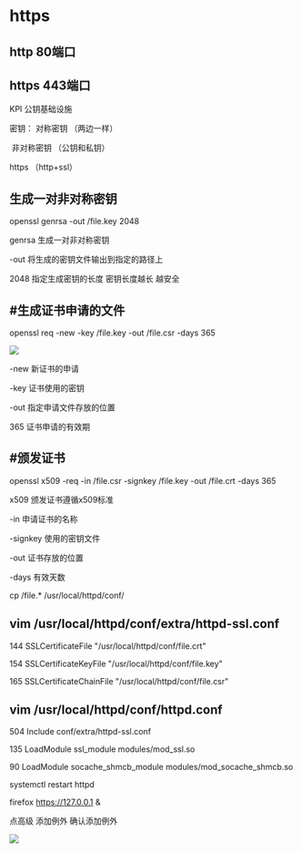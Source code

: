 # https

## http  80端口

## https 443端口

KPI	公钥基础设施

密钥：  对称密钥		（两边一样）

​				非对称密钥		（公钥和私钥）

https	（http+ssl）

## 生成一对非对称密钥

openssl genrsa  -out /file.key 2048

 genrsa	生成一对非对称密钥

  -out 	将生成的密钥文件输出到指定的路径上

 2048	指定生成密钥的长度	密钥长度越长 越安全

## #生成证书申请的文件

openssl  req -new -key /file.key -out /file.csr -days 365

![](D:\github\jichufuwu\image\Untitled\11.gif)

 -new  新证书的申请

-key 	证书使用的密钥

 -out	指定申请文件存放的位置

  365	证书申请的有效期

## #颁发证书

 openssl x509 -req -in /file.csr -signkey /file.key -out /file.crt -days 365

  x509 颁发证书遵循x509标准

 -in 	申请证书的名称

 -signkey 	使用的密钥文件

 -out  证书存放的位置

-days 	有效天数

cp  /file.*  /usr/local/httpd/conf/

##  vim /usr/local/httpd/conf/extra/httpd-ssl.conf 

144 SSLCertificateFile "/usr/local/httpd/conf/file.crt"

154 SSLCertificateKeyFile "/usr/local/httpd/conf/file.key"

165 SSLCertificateChainFile "/usr/local/httpd/conf/file.csr"

## vim /usr/local/httpd/conf/httpd.conf 

504 Include conf/extra/httpd-ssl.conf

135 LoadModule ssl_module modules/mod_ssl.so

90  LoadModule socache_shmcb_module modules/mod_socache_shmcb.so

systemctl restart httpd

firefox https://127.0.0.1 & 

点高级   添加例外   确认添加例外

![](D:\github\jichufuwu\image\Untitled\呃呃呃.gif)


